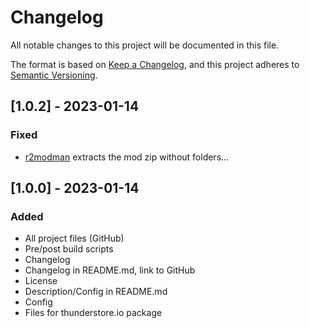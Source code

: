 # Changelog

All notable changes to this project will be documented in this file.

The format is based on [Keep a Changelog](https://keepachangelog.com/en/1.0.0/),
and this project adheres to [Semantic Versioning](https://semver.org/spec/v2.0.0.html).

## [1.0.2] - 2023-01-14
### Fixed
- [r2modman](https://valheim.thunderstore.io/package/ebkr/r2modman/) extracts the mod zip without folders...

## [1.0.0] - 2023-01-14
### Added
- All project files (GitHub)
- Pre/post build scripts
- Changelog
- Changelog in README.md, link to GitHub
- License
- Description/Config in README.md
- Config
- Files for thunderstore.io package
